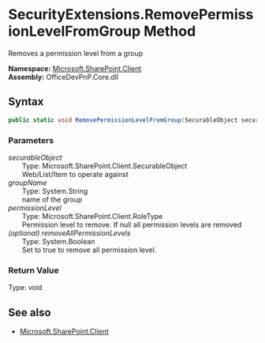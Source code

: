 # SecurityExtensions.RemovePermissionLevelFromGroup Method  
Removes a permission level from a group  

**Namespace:** [Microsoft.SharePoint.Client](Microsoft.SharePoint.Client.md)  
**Assembly:** OfficeDevPnP.Core.dll  
## Syntax
```C#
public static void RemovePermissionLevelFromGroup(SecurableObject securableObject, String groupName, RoleType permissionLevel, Boolean removeAllPermissionLevels)
```
### Parameters
*securableObject*  
&emsp;&emsp;Type: Microsoft.SharePoint.Client.SecurableObject  
&emsp;&emsp;Web/List/Item to operate against  
*groupName*  
&emsp;&emsp;Type: System.String  
&emsp;&emsp;name of the group  
*permissionLevel*  
&emsp;&emsp;Type: Microsoft.SharePoint.Client.RoleType  
&emsp;&emsp;Permission level to remove. If null all permission levels are removed  
*(optional) removeAllPermissionLevels*  
&emsp;&emsp;Type: System.Boolean  
&emsp;&emsp;Set to true to remove all permission level.  
### Return Value
Type: void  

## See also
- [Microsoft.SharePoint.Client](Microsoft.SharePoint.Client.md)
